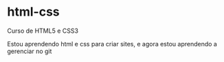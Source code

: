 # html-css
 Curso de HTML5 e CSS3

Estou aprendendo html e css para criar sites, e agora estou aprendendo a gerenciar no git